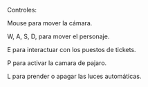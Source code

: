 Controles:

Mouse para mover la cámara.

W, A, S, D, para mover el personaje.

E para interactuar con los puestos de tickets.

P para activar la camara de pajaro.

L para prender o apagar las luces automáticas.

